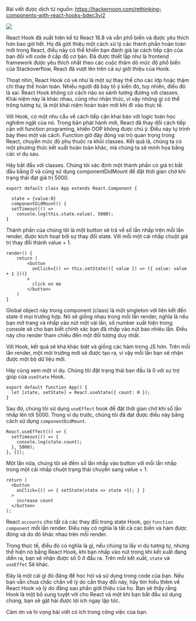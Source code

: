 Bài viết được dịch từ nguồn: https://hackernoon.com/rethinking-components-with-react-hooks-bdec3yi2

![](https://images.viblo.asia/4156c1c5-5d81-47d2-a3c6-5a4a6ad8280f.jpeg)

React Hook đã xuất hiện kể từ React 16.8 và vẫn phổ biến và được yêu thích hơn bao giờ hết. Họ đã giới thiệu một cách xử lý các thành phần hoàn toàn mới trong React, điều này có thể khiến bạn đánh giá lại cách tiếp cận của bạn đối với code ở cấp độ cơ bản. Đã được thiết lập như là frontend framework được yêu thích nhất theo các cuộc thăm dò mức độ phổ biến của Stackoverflow, React đã vượt lên trên cả sự giới thiệu của Hook.

Thoạt nhìn, React Hook có vẻ như là một sự thay thế cho các lớp hoặc thậm chí thay thế hoàn toàn. Nhiều người đã bày tỏ ý kiến ​​đó, tuy nhiên, điều đó là sai. React Hook không có cách nào so sánh tương đương với classes. Khái niệm này là khác nhau, cũng như nhận thức, vì vậy những gì có thể trông tương tự, là một khái niệm hoàn toàn mới khi đi vào thực tế.

Với Hook, có một nhu cầu về cách tiếp cận khai báo với logic toán học nghiêm ngặt của nó. Trong bản phát hành mới, React đã thay đổi cách tiếp cận với function programing, khiến OOP không được chú ý. Điều này tự trình bày theo một vài cách. Function giờ đây đóng vai trò quan trọng trong React, chuyển mức độ phụ thuộc ra khỏi classes. Kết quả là, chúng ta có một phương thức kết xuất hoàn toàn khác, mà chúng ta sẽ minh họa bằng các ví dụ sau.

Hãy bắt đầu với classes. Chúng tôi xác định một thành phần có giá trị bắt đầu bằng 0 và cũng sử dụng componentDidMount để đặt thời gian chờ khi trạng thái đạt giá trị 5000.

```
export default class App extends React.Component {

  state = {value:0}
  componentDidMount() {
  setTimeout(() => 
    console.log(this.state.value), 5000);
}
```

Thành phần của chúng tôi là một button sẽ trả về số lần nhấp trên mỗi lần render, được kích hoạt bởi sự thay đổi state. Với mỗi một cái nhấp chuột giá trị thay đổi thành value + 1.

```
render() {
	return (
		<button
		  onClick={() => this.setState(({ value }) => ({ value: value + 1 }))}
		>
          click on me
		</button>
	)
}
```

Global object này trong component (class) là một singleton với liên kết đến state ở mọi trường hợp. Nó sẽ giống nhau trong mỗi lần render, nghĩa là nếu bạn mở trang và nhấp vào nút một vài lần, số number xuất hiện trong console sẽ cho bạn biết chính xác bạn đã nhấp vào nút bao nhiêu lần. Điều này cho render tham chiếu đến một đối tượng duy nhất.

Với Hook, kết quả sẽ khá khác biệt và giống các hàm trong JS hơn. Trên mỗi lần render, một môi trường mới sẽ được tạo ra, vì vậy mỗi lần bạn sẽ nhận được một bộ dữ liệu mới.

Hãy cùng xem một ví dụ. Chúng tôi đặt trạng thái ban đầu là 0 với sự trợ giúp của `useState` Hook.

```
export default function App() {
  let [state, setState] = React.useState({ count: 0 });
}
```

Sau đó, chúng tôi sử dụng `useEffect` hook để đặt thời gian chờ khi số lần nhấp lên tới 5000. Trong ví dụ trước, chúng tôi đã đạt được điều này bằng cách sử dụng `componentDidMount`.

```
React.useEffect(() => {
  setTimeout(() => {
    console.log(state.count);
  }, 5000);
}, []);
```

Một lần nữa, chúng tôi sẽ đếm số lần nhấp vào button với mỗi lần nhấp trong một cái nhấp chuột trạng thái chuyển sang value + 1.

```
return (
  <button
    onClick={() => { setState(state => state +1); } }
  >
    increase count
  </button>
);
```

React `accounts` cho tất cả các thay đổi trong state Hook, gọi `function component` mỗi lần render. Điều này có nghĩa là tất cả các biến và hàm được đóng và do đó khác nhau trên mỗi render.

Trong thực tế, điều đó có nghĩa là gì, nếu chúng ta lấy ví dụ tương tự, nhưng thể hiện nó bằng React Hook, khi bạn nhấp vào nút trong khi kết xuất đang diễn ra, bạn sẽ nhận được số 0 ở đầu ra. Trên mỗi kết xuất, `state` và `useEffet` Sẽ khác.

Đây là một cái gì đó đáng để học hỏi và sử dụng trong code của bạn. Nếu bạn vẫn chưa chắc chắn về lý do cần thay đổi này, hãy tìm hiểu thêm về React Hook và lý do đằng sau phần giới thiệu của họ. Bạn sẽ thấy rằng Hook là một bổ sung tuyệt vời cho React và một khi bạn bắt đầu sử dụng chúng, bạn sẽ gặt hái được lợi ích ngay lập tức.

Cảm ơn và hi vọng bài viết có ích trong công việc của bạn.